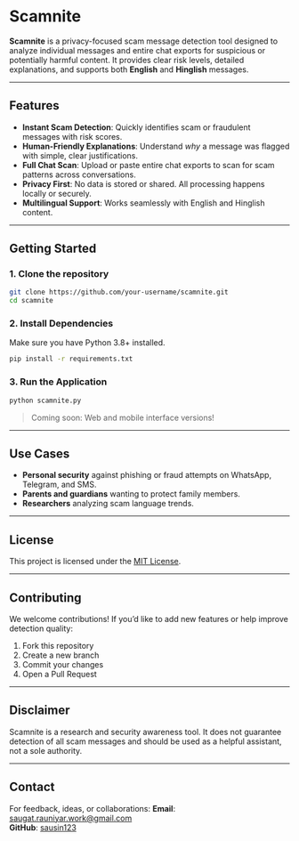 # Scamnite

**Scamnite** is a privacy-focused scam message detection tool designed to analyze individual messages and entire chat exports for suspicious or potentially harmful content. It provides clear risk levels, detailed explanations, and supports both **English** and **Hinglish** messages.

---

## Features

- **Instant Scam Detection**: Quickly identifies scam or fraudulent messages with risk scores.
- **Human-Friendly Explanations**: Understand *why* a message was flagged with simple, clear justifications.
- **Full Chat Scan**: Upload or paste entire chat exports to scan for scam patterns across conversations.
- **Privacy First**: No data is stored or shared. All processing happens locally or securely.
- **Multilingual Support**: Works seamlessly with English and Hinglish content.

---

## Getting Started

### 1. Clone the repository

```bash
git clone https://github.com/your-username/scamnite.git
cd scamnite
```

### 2. Install Dependencies

Make sure you have Python 3.8+ installed.

```bash
pip install -r requirements.txt
```

### 3. Run the Application

```bash
python scamnite.py
```

> Coming soon: Web and mobile interface versions!

---

## Use Cases

- **Personal security** against phishing or fraud attempts on WhatsApp, Telegram, and SMS.
- **Parents and guardians** wanting to protect family members.
- **Researchers** analyzing scam language trends.

---

## License

This project is licensed under the [MIT License](LICENSE).

---

## Contributing

We welcome contributions! If you’d like to add new features or help improve detection quality:

1. Fork this repository
2. Create a new branch 
3. Commit your changes
4. Open a Pull Request

---

## Disclaimer

Scamnite is a research and security awareness tool. It does not guarantee detection of all scam messages and should be used as a helpful assistant, not a sole authority.

---

## Contact

For feedback, ideas, or collaborations:
**Email**: saugat.rauniyar.work@gmail.com  
**GitHub**: [sausin123](https://github.com/sausin123)
